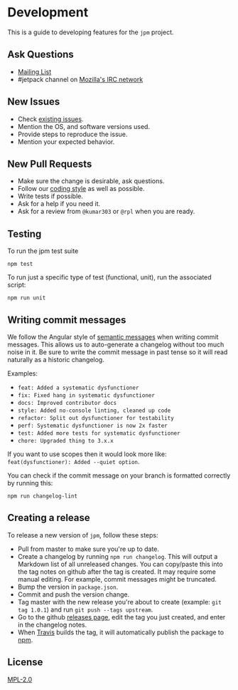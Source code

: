 # Development

This is a guide to developing features for the `jpm` project.

## Ask Questions

* [Mailing List](https://wiki.mozilla.org/Labs/Jetpack#Mailing_list)
* #jetpack channel on [Mozilla's IRC network](http://irc.mozilla.org/)

## New Issues

* Check [existing issues](https://github.com/mozilla-jetpack/jpm/issues).
* Mention the OS, and software versions used.
* Provide steps to reproduce the issue.
* Mention your expected behavior.

## New Pull Requests

* Make sure the change is desirable, ask questions.
* Follow our [coding style](https://github.com/mozilla/addon-sdk/wiki/Coding-style-guide)
as well as possible.
* Write tests if possible.
* Ask for a help if you need it.
* Ask for a review from `@kumar303` or `@rpl` when you are ready.

## Testing

To run the jpm test suite

    npm test

To run just a specific type of test (functional, unit), run the associated script:

    npm run unit

## Writing commit messages

We follow the Angular style of
[semantic messages](https://github.com/angular/angular.js/blob/master/CONTRIBUTING.md#commit)
when writing commit messages.
This allows us to auto-generate a changelog without too much noise in it.
Be sure to write the commit message in past tense so it will read
naturally as a historic changelog.

Examples:
* `feat: Added a systematic dysfunctioner`
* `fix: Fixed hang in systematic dysfunctioner`
* `docs: Improved contributor docs`
* `style: Added no-console linting, cleaned up code`
* `refactor: Split out dysfunctioner for testability`
* `perf: Systematic dysfunctioner is now 2x faster`
* `test: Added more tests for systematic dysfunctioner`
* `chore: Upgraded thing to 3.x.x`

If you want to use scopes then it would look more like:
`feat(dysfunctioner): Added --quiet option`.

You can check if the commit message on your branch is formatted correctly
by running this:

    npm run changelog-lint

## Creating a release

To release a new version of `jpm`, follow these steps:

* Pull from master to make sure you're up to date.
* Create a changelog by running `npm run changelog`.
  This will output a Markdown list of all unreleased changes.
  You can copy/paste this into the tag notes on github after the tag is created.
  It may require some manual editing. For example, commit messages might be
  truncated.
* Bump the version in `package.json`.
* Commit and push the version change.
* Tag master with the new release you're about to create
  (example: `git tag 1.0.1`) and run `git push --tags upstream`.
* Go to the github
  [releases page](https://github.com/mozilla/jpm/releases),
  edit the tag you just created, and enter in the changelog notes.
* When [Travis](https://travis-ci.org/) builds the tag,
  it will automatically publish the package to
  [npm](https://www.npmjs.com/package/jpm).

## License

[MPL-2.0](https://mozilla.org/MPL/2.0/)
